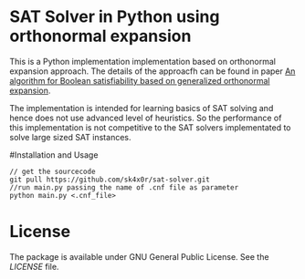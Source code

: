 # SAT Solver in Python using orthonormal expansion

This is a Python implementation implementation based on orthonormal expansion approach. The details of the approacfh can be found in paper [An algorithm for Boolean satisfiability based on generalized orthonormal expansion](http://arxiv.org/abs/1406.4712).

The implementation is intended for learning basics of SAT solving and hence does not use advanced level of heuristics. So the performance of this implementation is not competitive to the SAT solvers implementated to solve large sized SAT instances.

#Installation and Usage
```
// get the sourcecode
git pull https://github.com/sk4x0r/sat-solver.git
//run main.py passing the name of .cnf file as parameter
python main.py <.cnf_file>
```

# License

The package is available under GNU General Public License. See the _LICENSE_ file.
